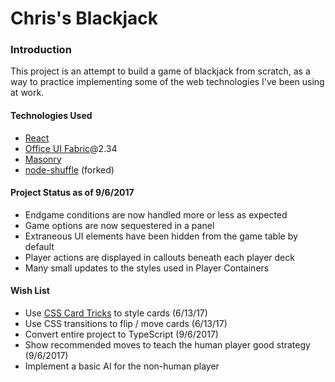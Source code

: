 # Chris's Blackjack

### Introduction
This project is an attempt to build a game of blackjack from scratch, as a way to practice implementing some of the web technologies I've been using at work. 

#### Technologies Used
* [React](https://facebook.github.io/react/)
* [Office UI Fabric](https://dev.office.com/fabric)@2.34
* [Masonry](https://masonry.desandro.com/) 
* [node-shuffle](https://github.com/codegard1/node-shuffle) (forked)

#### Project Status as of 9/6/2017
* Endgame conditions are now handled more or less as expected
* Game options are now sequestered in a panel  
* Extraneous UI elements have been hidden from the game table by default
* Player actions are displayed in callouts beneath each player deck
* Many small updates to the styles used in Player Containers 

#### Wish List
* Use [CSS Card Tricks](https://designshack.net/articles/css/css-card-tricks/) to style cards (6/13/17)
* Use CSS transitions to flip / move cards (6/13/17)
* Convert entire project to TypeScript (9/6/2017) 
* Show recommended moves to teach the human player good strategy (9/6/2017)
* Implement a basic AI for the non-human player
